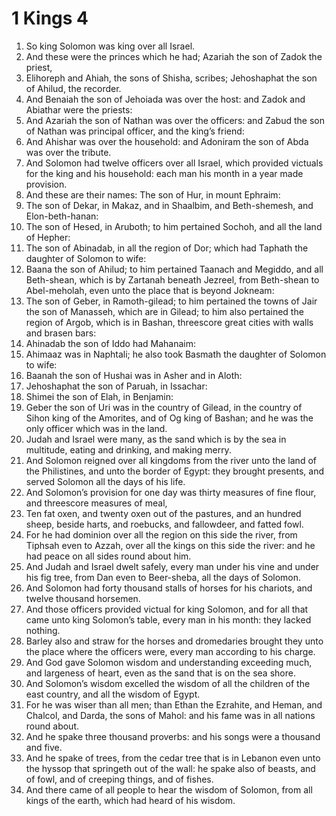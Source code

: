 ﻿# 1 Kings 4
1. So king Solomon was king over all Israel. 
2. And these were the princes which he had; Azariah the son of Zadok the priest, 
3. Elihoreph and Ahiah, the sons of Shisha, scribes; Jehoshaphat the son of Ahilud, the recorder. 
4. And Benaiah the son of Jehoiada was over the host: and Zadok and Abiathar were the priests: 
5. And Azariah the son of Nathan was over the officers: and Zabud the son of Nathan was principal officer, and the king’s friend: 
6. And Ahishar was over the household: and Adoniram the son of Abda was over the tribute. 
7.  And Solomon had twelve officers over all Israel, which provided victuals for the king and his household: each man his month in a year made provision. 
8. And these are their names: The son of Hur, in mount Ephraim: 
9. The son of Dekar, in Makaz, and in Shaalbim, and Beth-shemesh, and Elon-beth-hanan: 
10. The son of Hesed, in Aruboth; to him pertained Sochoh, and all the land of Hepher: 
11. The son of Abinadab, in all the region of Dor; which had Taphath the daughter of Solomon to wife: 
12. Baana the son of Ahilud; to him pertained Taanach and Megiddo, and all Beth-shean, which is by Zartanah beneath Jezreel, from Beth-shean to Abel-meholah, even unto the place that is beyond Jokneam: 
13. The son of Geber, in Ramoth-gilead; to him pertained the towns of Jair the son of Manasseh, which are in Gilead; to him also pertained the region of Argob, which is in Bashan, threescore great cities with walls and brasen bars: 
14. Ahinadab the son of Iddo had Mahanaim: 
15. Ahimaaz was in Naphtali; he also took Basmath the daughter of Solomon to wife: 
16. Baanah the son of Hushai was in Asher and in Aloth: 
17. Jehoshaphat the son of Paruah, in Issachar: 
18. Shimei the son of Elah, in Benjamin: 
19. Geber the son of Uri was in the country of Gilead, in the country of Sihon king of the Amorites, and of Og king of Bashan; and he was the only officer which was in the land. 
20.  Judah and Israel were many, as the sand which is by the sea in multitude, eating and drinking, and making merry. 
21. And Solomon reigned over all kingdoms from the river unto the land of the Philistines, and unto the border of Egypt: they brought presents, and served Solomon all the days of his life. 
22.  And Solomon’s provision for one day was thirty measures of fine flour, and threescore measures of meal, 
23. Ten fat oxen, and twenty oxen out of the pastures, and an hundred sheep, beside harts, and roebucks, and fallowdeer, and fatted fowl. 
24. For he had dominion over all the region on this side the river, from Tiphsah even to Azzah, over all the kings on this side the river: and he had peace on all sides round about him. 
25. And Judah and Israel dwelt safely, every man under his vine and under his fig tree, from Dan even to Beer-sheba, all the days of Solomon. 
26.  And Solomon had forty thousand stalls of horses for his chariots, and twelve thousand horsemen. 
27. And those officers provided victual for king Solomon, and for all that came unto king Solomon’s table, every man in his month: they lacked nothing. 
28. Barley also and straw for the horses and dromedaries brought they unto the place where the officers were, every man according to his charge. 
29.  And God gave Solomon wisdom and understanding exceeding much, and largeness of heart, even as the sand that is on the sea shore. 
30. And Solomon’s wisdom excelled the wisdom of all the children of the east country, and all the wisdom of Egypt. 
31. For he was wiser than all men; than Ethan the Ezrahite, and Heman, and Chalcol, and Darda, the sons of Mahol: and his fame was in all nations round about. 
32. And he spake three thousand proverbs: and his songs were a thousand and five. 
33. And he spake of trees, from the cedar tree that is in Lebanon even unto the hyssop that springeth out of the wall: he spake also of beasts, and of fowl, and of creeping things, and of fishes. 
34. And there came of all people to hear the wisdom of Solomon, from all kings of the earth, which had heard of his wisdom. 
